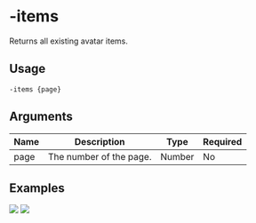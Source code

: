 # -items

Returns all existing avatar items.

## Usage

```
-items {page}
```

## Arguments

| Name | Description             | Type   | Required |
| ---- | ----------------------- | ------ | -------- |
| page | The number of the page. | Number | No       |

## Examples

![](https://user-images.githubusercontent.com/111157596/234332919-ece92771-a549-4858-91e1-ee4b74ab11e0.png)
![](https://user-images.githubusercontent.com/111157596/234332965-fde06563-26c1-4e0e-bc6e-91509753a4b5.png)